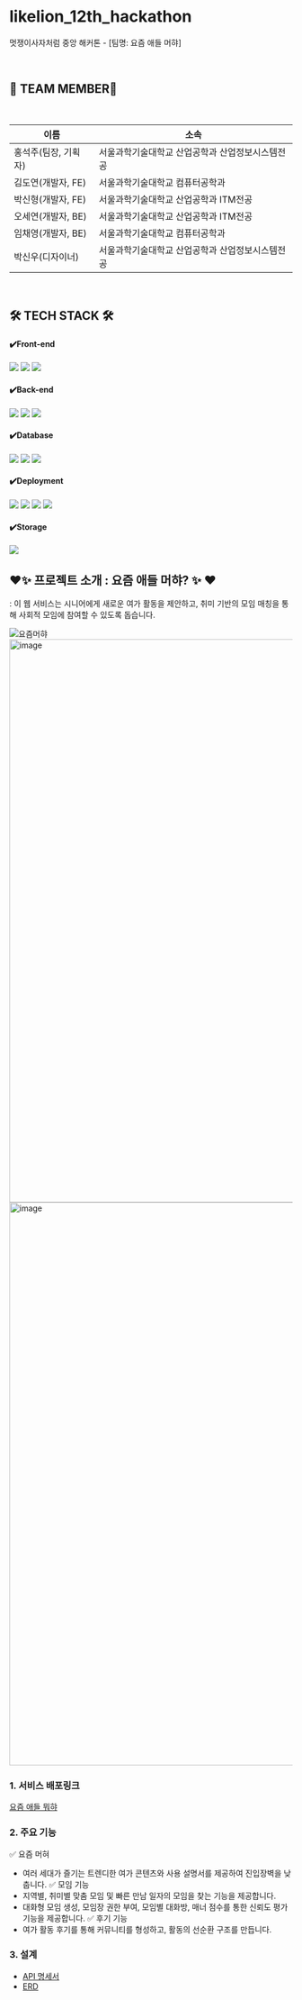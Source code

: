 # likelion_12th_hackathon
멋쟁이사자처럼 중앙 해커톤 - [팀명: 요즘 애들 머햐]

<br>

## 🦁 TEAM MEMBER🦁
<br/>  

| 이름 | 소속 |
| --- | --- |
| 홍석주(팀장, 기획자) | 서울과학기술대학교 산업공학과 산업정보시스템전공 | 
| 김도연(개발자, FE) | 서울과학기술대학교 컴퓨터공학과 | 
| 박신형(개발자, FE) | 서울과학기술대학교 산업공학과 ITM전공 | 
| 오세연(개발자, BE) | 서울과학기술대학교 산업공학과 ITM전공 | 
| 임채영(개발자, BE) | 서울과학기술대학교 컴퓨터공학과 | 
| 박신우(디자이너) | 서울과학기술대학교 산업공학과 산업정보시스템전공 | 
<br/>  

## 🛠️ TECH STACK 🛠️

#### ✔️Front-end
<img src="https://img.shields.io/badge/react-61DAFB?style=for-the-badge&logo=react&logoColor=white"> <img src="https://img.shields.io/badge/javascript-F7DF1E?style=for-the-badge&logo=javascript&logoColor=black"> <img src="https://img.shields.io/badge/styled--components-DB7093?style=for-the-badge&logo=styled-components&logoColor=white">

#### ✔️Back-end
<img src="https://img.shields.io/badge/java-007396?style=for-the-badge&logo=java&logoColor=white"> <img src="https://img.shields.io/badge/spring-6DB33F?style=for-the-badge&logo=spring&logoColor=white"> <img src="https://img.shields.io/badge/springboot-6DB33F?style=for-the-badge&logo=springboot&logoColor=white">

#### ✔️Database
<img src="https://img.shields.io/badge/mysql-4479A1?style=for-the-badge&logo=mysql&logoColor=white"> <img src="https://img.shields.io/badge/amazon%20rds-527FFF?style=for-the-badge&logo=amazonrds&logoColor=white"> <img src="https://img.shields.io/badge/redis-DC382D?style=for-the-badge&logo=redis&logoColor=white">

#### ✔️Deployment
<img src="https://img.shields.io/badge/amazon%20ec2-FF9900?style=for-the-badge&logo=amazonec2&logoColor=white"> <img src="https://img.shields.io/badge/nginx-009639?style=for-the-badge&logo=nginx&logoColor=white"> <img src="https://img.shields.io/badge/docker-2496ED?style=for-the-badge&logo=docker&logoColor=white"> <img src="https://img.shields.io/badge/github%20actions-2088FF?style=for-the-badge&logo=githubactions&logoColor=white">

#### ✔️Storage
<img src="https://img.shields.io/badge/amazon%20s3-569A31?style=for-the-badge&logo=amazons3&logoColor=white">

<br>

## ❤️✨  프로젝트 소개 : 요즘 애들 머햐? ✨ ❤️
: 이 웹 서비스는 시니어에게 새로운 여가 활동을 제안하고, 취미 기반의 모임 매칭을 통해 사회적 모임에 참여할 수 있도록 돕습니다.

![요즘머햐](https://github.com/user-attachments/assets/8f49d3b2-6bd5-4fe7-9b26-62d8569e8d7a)
<img width="1000" alt="image" src="https://github.com/user-attachments/assets/f08b123f-60a1-497b-a0e2-a2a040cd65e2">
<img width="1000" alt="image" src="https://github.com/user-attachments/assets/a3fc83c9-6688-44e4-8063-020aa04de0cf">

### 1. 서비스 배포링크
[요즘 애들 뭐햐](http://mzconnect.site/)

### 2. 주요 기능
✅ 요즘 머혀
  - 여러 세대가 즐기는 트렌디한 여가 콘텐츠와 사용 설명서를 제공하여 진입장벽을 낮춥니다.
✅ 모임 기능
  - 지역별, 취미별 맞춤 모임 및 빠른 만남 일자의 모임을 찾는 기능을 제공합니다.
  - 대화형 모임 생성, 모임장 권한 부여, 모임별 대화방, 매너 점수를 통한 신뢰도 평가 기능을 제공합니다.
✅ 후기 기능
  - 여가 활동 후기를 통해 커뮤니티를 형성하고, 활동의 선순환 구조를 만듭니다.

### 3. 설계
- [API 명세서](https://maple-theory-423.notion.site/API-f31907551ccf4a8b8b984b860634d370?pvs=4)
- [ERD](https://github.com/user-attachments/assets/9c6ca3fe-89e8-49ac-958e-18d3164a2df7)
